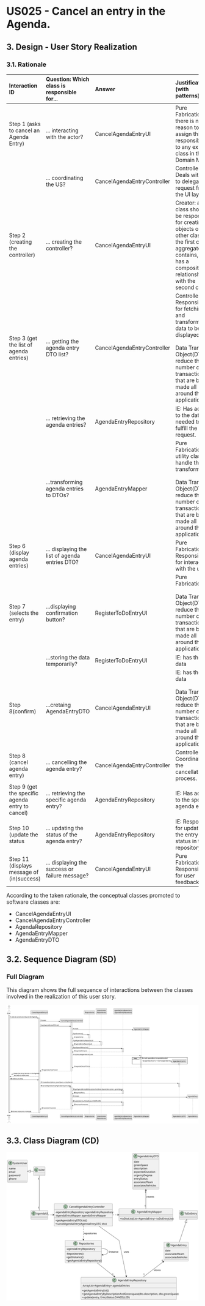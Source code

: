 #  US025 - Cancel an entry in the Agenda.
## 3. Design - User Story Realization 

### 3.1. Rationale



| Interaction ID                                    | Question: Which class is responsible for...      | Answer                       | Justification (with patterns)                                                                                                                                                                      |
|:--------------------------------------------------|:-------------------------------------------------|:-----------------------------|:---------------------------------------------------------------------------------------------------------------------------------------------------------------------------------------------------|
| Step 1 (asks to cancel an Agenda Entry)  		       | 	... interacting with the actor?                 | CancelAgendaEntryUI          | Pure Fabrication: there is no reason to assign this responsibility to any existing class in the Domain Model.                                                                                      |
| 			  		                                           | 	... coordinating the US?                        | CancelAgendaEntryController  | Controller:  Deals with how to delegate the request from the UI layer                                                                                                                              |
| Step 2 (creating the controller)                  | 	... creating the controller?	                   | CancelAgendaEntryUI	         | Creator: a class should be responsible for creating objects of other classes if the first class aggregates, contains, or has a composition relationship with the second class                      |                                                      |                             |                                                                                                               |
| Step 3 (get the list of agenda entries)	          | ... getting the agenda entry DTO list?	          | CancelAgendaEntryController	 | Controller: Responsible for fetching and transforming data to be displayed.<br/> <br/> Data Transfer Object(DTO): reduce the number of transactions that are being made all around the application |
| 			  		                                           | ... retrieving the agenda entries?               | 	AgendaEntryRepository	      | IE: Has access to the data needed to fulfill the request.                                                                                                                                          |
|                                                   | ...transforming agenda entries to DTOs?	         | AgendaEntryMapper            | 	Pure Fabrication: A utility class to handle the transformation.  <br/><br/>   Data Transfer Object(DTO): reduce the number of transactions that are being made all around the application         |
| Step 6 (display agenda entries)                   | 	... displaying the list of agenda entries DTO?	 | CancelAgendaEntryUI	         | Pure Fabrication: Responsible for interacting with the user.                                                                                                                                       |
| Step 7 (selects the entry)                        | 	...displaying confirmation button?	             | RegisterToDoEntryUI          | 	Pure Fabrication    <br/><br/> Data Transfer Object(DTO): reduce the number of transactions that are being made all around the application                                                        |
|                                                   | ...storing the data temporarily?	                | RegisterToDoEntryUI	         | IE: has the data                                                                                                                                                                                   |
| Step 8(confirm)                                   | ...cretaing AgendaEntryDTO                       | CancelAgendaEntryUI	         | IE: has the data <br/><br/> Data Transfer Object(DTO): reduce the number of transactions that are being made all around the application                                                            |
| Step 8 (cancel agenda entry)	                     | ... cancelling the agenda entry?	                | CancelAgendaEntryController  | 	Controller: Coordinates the cancellation process.                                                                                                                                                 |                                                  |                              |                                                                                                                                                                               |
| Step 9 (get the specific agenda entry to cancel)	 | ... retrieving the specific agenda entry?        | AgendaEntryRepository	       | IE: Has access to the specific agenda entry.                                                                                                                                                       |
| Step 10 (update the status	                       | ... updating the status of the agenda entry?     | 	AgendaEntryRepository	      | IE: Responsible for updating the entry status in the repository.                                                                                                                                   |
| Step 11 (displays message of (in)success)         | 	... displaying the success or failure message?  | 	CancelAgendaEntryUI         | 	Pure Fabrication: Responsible for user feedback.                                                                                                                                                  |

According to the taken rationale, the conceptual classes promoted to software classes are:

*  CancelAgendaEntryUI
*  CancelAgendaEntryController
*  AgendaRepository
* AgendaEntryMapper
* AgendaEntryDTO


## 3.2. Sequence Diagram (SD)
### Full Diagram

This diagram shows the full sequence of interactions between the classes involved in the realization of this user story.

![Sequence Diagram - Full](svg/us025-sequence-diagram-full.svg)

## 3.3. Class Diagram (CD)

![Class Diagram](svg/us025-class-diagram.svg)
